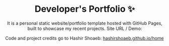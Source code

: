 <!-- PROJECT LOGO -->
<br />
<p align="center">
  <h1 align="center">Developer's Portfolio ✨</h1>

  <p align="center">
    It is a personal static website/portfolio template hosted with GitHub Pages, built to showcase my recent projects. Site URL / Demo: 
</p>

Code and project credits go to Hashir Shoaeb: <a href="https://hashirshoaeb.github.io/home">hashirshoaeb.github.io/home</a>
